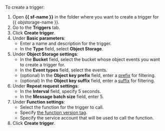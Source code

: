 To create a trigger:

1. Open **{{ sf-name }}** in the folder where you want to create a trigger for {{ objstorage-name }}.
1. Go to the **Triggers** tab.
1. Click **Create trigger**.
1. Under **Basic parameters**:
    * Enter a name and description for the trigger.
    * In the **Type** field, select **Object Storage**.
1. Under **Object Storage settings**:
    * In the **Bucket** field, select the bucket whose object events you want to create a trigger for.
    * In the **Event types** field, select the events.
    * (optional) In the **Object key prefix** field, enter a [prefix](../../functions/concepts/trigger/os-trigger.md#filter) for filtering.
    * (optional) In the **Object key suffix** field, enter a [suffix](../../functions/concepts/trigger/os-trigger.md#filter) for filtering.
1. Under **Repeat request settings**:
    * In the **Interval** field, specify 5 seconds.
    * In the **Message batch size** field, enter 5.
1. Under **Function settings**:
    * Select the function for the trigger to call.
    * Specify [the function version tag](../../functions/concepts/function.md#tag).
    * Specify the service account that will be used to call the function.
1. Click **Create trigger**.

